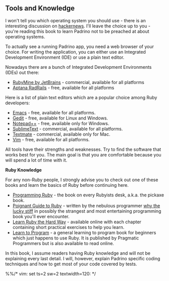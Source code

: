 ## Tools and Knowledge

I won't tell you which operating system you should use - there is an interesting discussion on
[hackernews](http://news.ycombinator.com/item?id=3786674 "hackernews"). I'll leave the choice up to you - you're reading
this book to learn Padrino not to be preached at about operating systems.


To actually see a running Padrino app, you need a web browser of your choice.  For writing the application, you can
either use an Integrated Development Environment (IDE) or use a plain text editor.


Nowadays there are a bunch of Integrated Development Environments (IDEs) out there:


- [RubyMine by JetBrains](http://www.jetbrains.com/ruby/ "RubyMine") - commercial, available for all platforms
- [Aptana RadRails](http://www.aptana.com/products/radrails "Aptana RadRails") - free, available for all platforms


Here is a list of plain text editors which are a popular choice among Ruby developers:


- [Emacs](http://www.gnu.org/s/emacs/ "Emacs") - free, available for all platforms.
- [Gedit](http://projects.gnome.org/gedit/ "Gedit") - free, available for Linux and Windows.
- [Notepad++](http://notepad-plus-plus.org/ "Notepad ++") - free, available only for Windows.
- [SublimeText](http://www.sublimetext.com "SublimeText") - commercial, available for all platforms.
- [Textmate](http://macromates.com/ "Textmate") - commercial, available only for Mac.
- [Vim](http://www.vim.org/ "Vim") - free, available for all platforms.


All tools have their strengths and weaknesses. Try to find the software that works best for you. The main goal is that
you are comfortable because you will spend a lot of time with it.


**Ruby Knowledge**

For any non-Ruby people, I strongly advise you to check out one of these books and learn the basics of Ruby before
continuing here.


- [Programming Ruby](http://pragprog.com/book/ruby3/programming-ruby-1-9 "Programming Ruby") - the book on every
  Rubyists desk, a.k.a. the pickaxe book.
- [Poignant Guide to Ruby](http://www.scribd.com/doc/8545174/Whys-Poignant-Guide-to-Ruby "Poignant Guide To Ruby") -
  written by the nebulous programmer [why the lucky stiff](http://en.wikipedia.org/wiki/Why_the_lucky_stiff "Stiff") in
  possibly the strangest and most entertaining programming book you'll ever encounter.
- [Learn Ruby the Hard Way](http://ruby.learncodethehardway.org "Learn Ruby the Hard Way") - available online with each
  chapter containing short practical exercises to help you learn.
- [Learn to Program](http://pine.fm/LearnToProgram "Learn to Program") - a general learning to program book for
  beginners which just happens to use Ruby.  It is published by Pragmatic Programmers but is also available to read
  online.


In this book, I assume readers having Ruby knowledge and will not be explaining every last detail. I will, however,
explain Padrino specific coding techniques and how to get most of your code covered by tests.

%%/* vim: set ts=2 sw=2 textwidth=120: */

